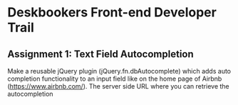 # Deskbookers Front-end Developer Trail

## Assignment 1: Text Field Autocompletion

Make a reusable jQuery plugin (jQuery.fn.dbAutocomplete) which adds auto completion functionality to an input field like on the home page of Airbnb (https://www.airbnb.com/).
The server side URL where you can retrieve the autocompletion 